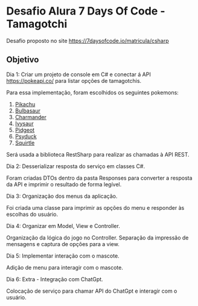 # Desafio Alura 7 Days Of Code - Tamagotchi

Desafio proposto no site https://7daysofcode.io/matricula/csharp

## Objetivo

Dia 1: Criar um projeto de console em C# e conectar á API https://pokeapi.co/ para listar opções de tamagotchis.

Para essa implementação, foram escolhidos os seguintes pokemons:

1. [Pikachu](https://pokeapi.co/api/v2/pokemon/25/)
2. [Bulbasaur](https://pokeapi.co/api/v2/pokemon/1/)
3. [Charmander](https://pokeapi.co/api/v2/pokemon/4/)
4. [Ivysaur](https://pokeapi.co/api/v2/pokemon/2/)
5. [Pidgeot](https://pokeapi.co/api/v2/pokemon/18/)
6. [Psyduck](https://pokeapi.co/api/v2/pokemon/54/)
7. [Squirtle](https://pokeapi.co/api/v2/pokemon/7/)

Será usada a biblioteca RestSharp para realizar as chamadas à API REST.

Dia 2: Desserializar resposta do serviço em classes C#.

Foram criadas DTOs dentro da pasta Responses para converter a resposta da API e imprimir o resultado de forma legível.


Dia 3: Organização dos menus da aplicação.

Foi criada uma classe para imprimir as opções do menu e responder às escolhas do usuário.

Dia 4: Organizar em Model, View e Controller.

Organização da lógica do jogo no Controller. Separação da impressão de mensagens e captura de opções para a view.

Dia 5: Implementar interação com o mascote.

Adição de menu para interagir com o mascote.

Dia 6: Extra - Integração com ChatGpt.

Colocação de serviço para chamar API do ChatGpt e interagir com o usuário.
